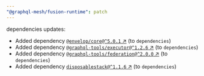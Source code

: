 ```yaml
---
"@graphql-mesh/fusion-runtime": patch
---
```

dependencies updates:
  - Added dependency [`@envelop/core@^5.0.1` ↗︎](https://www.npmjs.com/package/@envelop/core/v/5.0.1) (to `dependencies`)
  - Added dependency [`@graphql-tools/executor@^1.2.6` ↗︎](https://www.npmjs.com/package/@graphql-tools/executor/v/1.2.6) (to `dependencies`)
  - Added dependency [`@graphql-tools/federation@^2.0.0` ↗︎](https://www.npmjs.com/package/@graphql-tools/federation/v/2.0.0) (to `dependencies`)
  - Added dependency [`disposablestack@^1.1.6` ↗︎](https://www.npmjs.com/package/disposablestack/v/1.1.6) (to `dependencies`)
